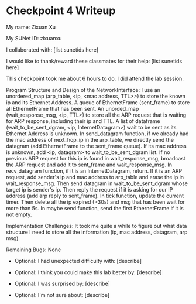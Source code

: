 Checkpoint 4 Writeup
====================

My name: Zixuan Xu

My SUNet ID: zixuanxu

I collaborated with: [list sunetids here]

I would like to thank/reward these classmates for their help: [list sunetids here]

This checkpoint took me about 6 hours to do. I did attend the lab session.

Program Structure and Design of the NetworkInterface:
I use an unordered_map (arp_table, <ip, <mac address, TTL>>) to store the known ip and its Ethernet Address. A queue of EthernetFrame (sent_frame) to store all EthernetFrame that has been sent. An unorded_map (wait_response_msg, <ip, TTL>) to store all the ARP request that is waiting for ARP response, including their ip and TTL. A list of dataframe (wait_to_be_sent_dgram, <ip, InternetDatagram>) wait to be sent as its Ethernet Address is unknown. 
In send_datagram function, if we already had the mac address of next_hop_ip in the arp_table, we directly send the datagram (add EthernetFrame to the sent_frame queue). If its mac address is unknown, add <ip, datagram> to wait_to_be_sent_dgram list. If no previous ARP request for this ip is found in wait_response_msg, broadcast the ARP request and add it to sent_frame and wait_response_msg.
In recv_datagram function, if it is an InternetDatagram, return. If it is an ARP request, add sender's ip and mac address to arp_table and erase the ip in wait_response_msg. Then send datagram in wait_to_be_sent_dgram whose target ip is sender's ip. Then reply the request if it is asking for our IP address (add arp reply to sent_frame).
In tick function, update the current timer. Then delete all the ip expired (>30s) and msg that has been wait for more than 5s. 
In maybe send function, send the first EthernetFrame if it is not empty. 

Implementation Challenges:
It took me quite a while to figure out what data structure I need to store all the information (ip, mac address, datagram, arp msg). 

Remaining Bugs:
None

- Optional: I had unexpected difficulty with: [describe]

- Optional: I think you could make this lab better by: [describe]

- Optional: I was surprised by: [describe]

- Optional: I'm not sure about: [describe]
